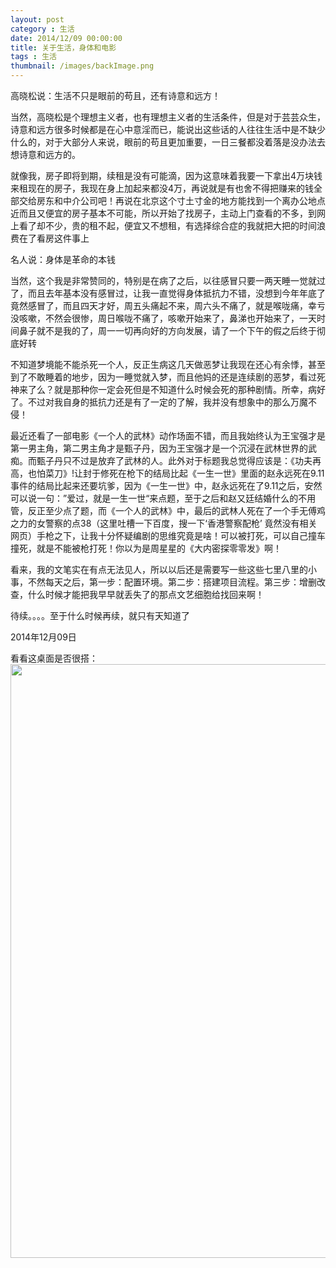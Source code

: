 ```yaml
---
layout: post
category : 生活
date: 2014/12/09 00:00:00 
title: 关于生活，身体和电影
tags : 生活
thumbnail: /images/backImage.png
---
```


高晓松说：生活不只是眼前的苟且，还有诗意和远方！

当然，高晓松是个理想主义者，也有理想主义者的生活条件，但是对于芸芸众生，诗意和远方很多时候都是在心中意淫而已，能说出这些话的人往往生活中是不缺少什么的，对于大部分人来说，眼前的苟且更加重要，一日三餐都没着落是没办法去想诗意和远方的。

就像我，房子即将到期，续租是没有可能滴，因为这意味着我要一下拿出4万块钱来租现在的房子，我现在身上加起来都没4万，再说就是有也舍不得把赚来的钱全部交给房东和中介公司吧！再说在北京这个寸土寸金的地方能找到一个离办公地点近而且又便宜的房子基本不可能，所以开始了找房子，主动上门查看的不多，到网上看了却不少，贵的租不起，便宜又不想租，有选择综合症的我就把大把的时间浪费在了看房这件事上



名人说：身体是革命的本钱

当然，这个我是非常赞同的，特别是在病了之后，以往感冒只要一两天睡一觉就过了，而且去年基本没有感冒过，让我一直觉得身体抵抗力不错，没想到今年年底了竟然感冒了，而且四天才好，周五头痛起不来，周六头不痛了，就是喉咙痛，幸亏没咳嗽，不然会很惨，周日喉咙不痛了，咳嗽开始来了，鼻涕也开始来了，一天时间鼻子就不是我的了，周一一切再向好的方向发展，请了一个下午的假之后终于彻底好转

不知道梦境能不能杀死一个人，反正生病这几天做恶梦让我现在还心有余悸，甚至到了不敢睡着的地步，因为一睡觉就入梦，而且他妈的还是连续剧的恶梦，看过死神来了么？就是那种你一定会死但是不知道什么时候会死的那种剧情。所幸，病好了。不过对我自身的抵抗力还是有了一定的了解，我并没有想象中的那么万魔不侵！

最近还看了一部电影《一个人的武林》动作场面不错，而且我始终认为王宝强才是第一男主角，第二男主角才是甄子丹，因为王宝强才是一个沉浸在武林世界的武痴。而甄子丹只不过是放弃了武林的人。此外对于标题我总觉得应该是：《功夫再高，也怕菜刀》!让封于修死在枪下的结局比起《一生一世》里面的赵永远死在9.11事件的结局比起来还要坑爹，因为《一生一世》中，赵永远死在了9.11之后，安然可以说一句：”爱过，就是一生一世“来点题，至于之后和赵又廷结婚什么的不用管，反正至少点了题，而《一个人的武林》中，最后的武林人死在了一个手无傅鸡之力的女警察的点38（这里吐槽一下百度，搜一下‘香港警察配枪’ 竟然没有相关网页）手枪之下，让我十分怀疑编剧的思维究竟是啥！可以被打死，可以自己撞车撞死，就是不能被枪打死！你以为是周星星的《大内密探零零发》啊！

看来，我的文笔实在有点无法见人，所以以后还是需要写一些这些七里八里的小事，不然每天之后，第一步：配置环境。第二步：搭建项目流程。第三步：增删改查，什么时候才能把我早早就丢失了的那点文艺细胞给找回来啊！

待续。。。。至于什么时候再续，就只有天知道了

2014年12月09日

看看这桌面是否很搭：
<img src="{{ BASE_PATH }}/images/backImage.png" width="950" hight="970">
